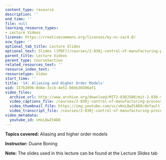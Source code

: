 ```yaml
---
content_type: resource
description: ''
end_time: ''
file: null
learning_resource_types:
- Lecture Videos
license: https://creativecommons.org/licenses/by-nc-sa/4.0/
ocw_type: ''
optional_tab_title: Lecture Slides
optional_text: Slides ([PDF](/courses/2-830j-control-of-manufacturing-processes-sma-6303-spring-2008/resources/lecture14))
parent_title: Lecture Videos
parent_type: CourseSection
related_resources_text: ''
resource_index_text: ''
resourcetype: Video
start_time: ''
title: '14: Aliasing and Higher Order Models'
uid: 157b2096-0d4e-3ccb-4e51-b0eb30386af1
video_files:
  archive_url: http://www.archive.org/download/MIT2-830JS08/mit-2.830-s08-lec14_300k.mp4
  video_captions_file: /courses/2-830j-control-of-manufacturing-processes-sma-6303-spring-2008/4cf53ac0d2cc536b8f442f0cc4688698_vHxLQwZtAD8.vtt
  video_thumbnail_file: https://img.youtube.com/vi/vHxLQwZtAD8/default.jpg
  video_transcript_file: /courses/2-830j-control-of-manufacturing-processes-sma-6303-spring-2008/5d316248ce9e623203109423914c4862_vHxLQwZtAD8.pdf
video_metadata:
  youtube_id: vHxLQwZtAD8
---
```


**Topics covered:** Aliasing and higher order models

**Instructor:** Duane Boning

**Note:** The slides used in this lecture can be found at the Lecture Slides tab

